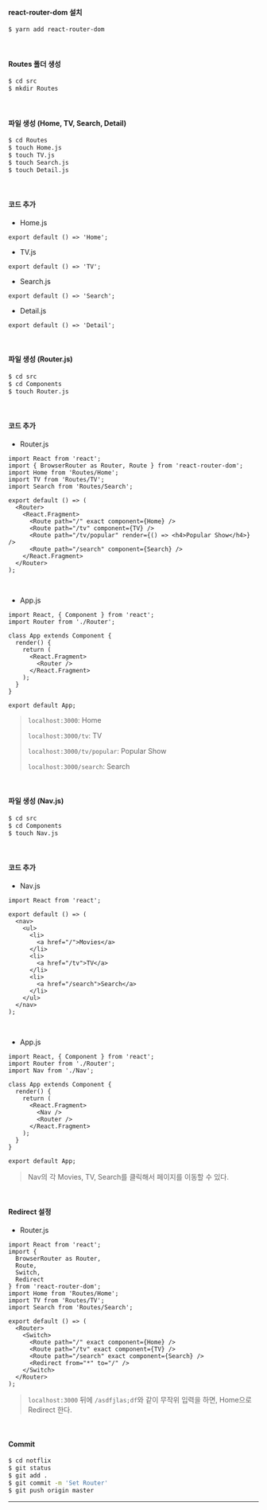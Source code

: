 #### react-router-dom 설치

```bash
$ yarn add react-router-dom
```

<br>

#### Routes 폴더 생성

```bash
$ cd src
$ mkdir Routes
```

<br>

#### 파일 생성 (Home, TV, Search, Detail)

```bash
$ cd Routes
$ touch Home.js
$ touch TV.js
$ touch Search.js
$ touch Detail.js
```

<br>

#### 코드 추가

- Home.js

```react
export default () => 'Home';
```

- TV.js

```react
export default () => 'TV';
```

- Search.js

```react
export default () => 'Search';
```

- Detail.js

```react
export default () => 'Detail';
```

<br>

#### 파일 생성 (Router.js)

```bash
$ cd src
$ cd Components
$ touch Router.js
```

<br>

#### 코드 추가

- Router.js

```react
import React from 'react';
import { BrowserRouter as Router, Route } from 'react-router-dom';
import Home from 'Routes/Home';
import TV from 'Routes/TV';
import Search from 'Routes/Search';

export default () => (
  <Router>
    <React.Fragment>
      <Route path="/" exact component={Home} />
      <Route path="/tv" component={TV} />
      <Route path="/tv/popular" render={() => <h4>Popular Show</h4>} />
      <Route path="/search" component={Search} />
    </React.Fragment>
  </Router>
);
```

<br>

- App.js

```react
import React, { Component } from 'react';
import Router from './Router';

class App extends Component {
  render() {
    return (
      <React.Fragment>
        <Router />
      </React.Fragment>
    );
  }
}

export default App;
```

> `localhost:3000`: Home
>
> `localhost:3000/tv`: TV
>
> `localhost:3000/tv/popular`: Popular Show
>
> `localhost:3000/search`: Search

<br>

#### 파일 생성 (Nav.js)

```bash
$ cd src
$ cd Components
$ touch Nav.js
```

<br>

#### 코드 추가

- Nav.js

```react
import React from 'react';

export default () => (
  <nav>
    <ul>
      <li>
        <a href="/">Movies</a>
      </li>
      <li>
        <a href="/tv">TV</a>
      </li>
      <li>
        <a href="/search">Search</a>
      </li>
    </ul>
  </nav>
);
```

<br>

- App.js

```react
import React, { Component } from 'react';
import Router from './Router';
import Nav from './Nav';

class App extends Component {
  render() {
    return (
      <React.Fragment>
        <Nav />
        <Router />
      </React.Fragment>
    );
  }
}

export default App;
```

> Nav의 각 Movies, TV, Search를 클릭해서 페이지를 이동할 수 있다.

<br>

#### Redirect 설정

- Router.js

```react
import React from 'react';
import {
  BrowserRouter as Router,
  Route,
  Switch,
  Redirect
} from 'react-router-dom';
import Home from 'Routes/Home';
import TV from 'Routes/TV';
import Search from 'Routes/Search';

export default () => (
  <Router>
    <Switch>
      <Route path="/" exact component={Home} />
      <Route path="/tv" exact component={TV} />
      <Route path="/search" exact component={Search} />
      <Redirect from="*" to="/" />
    </Switch>
  </Router>
);
```

> `localhost:3000` 뒤에 `/asdfjlas;df`와 같이 무작위 입력을 하면, Home으로 Redirect 한다.

<br>

#### Commit

```bash
$ cd notflix
$ git status
$ git add .
$ git commit -m 'Set Router'
$ git push origin master
```

------

<br>

<br>
